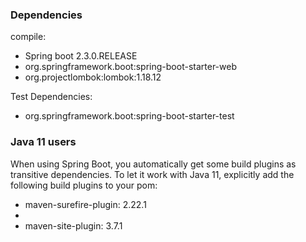 ### Dependencies
compile:
 - Spring boot 2.3.0.RELEASE
 - org.springframework.boot:spring-boot-starter-web
 - org.projectlombok:lombok:1.18.12

Test Dependencies:
 - org.springframework.boot:spring-boot-starter-test

### Java 11 users
When using Spring Boot, you automatically get some build plugins as transitive dependencies.
To let it work with Java 11, explicitly add the following build plugins to your pom:
- maven-surefire-plugin: 2.22.1
- 
- maven-site-plugin: 3.7.1
